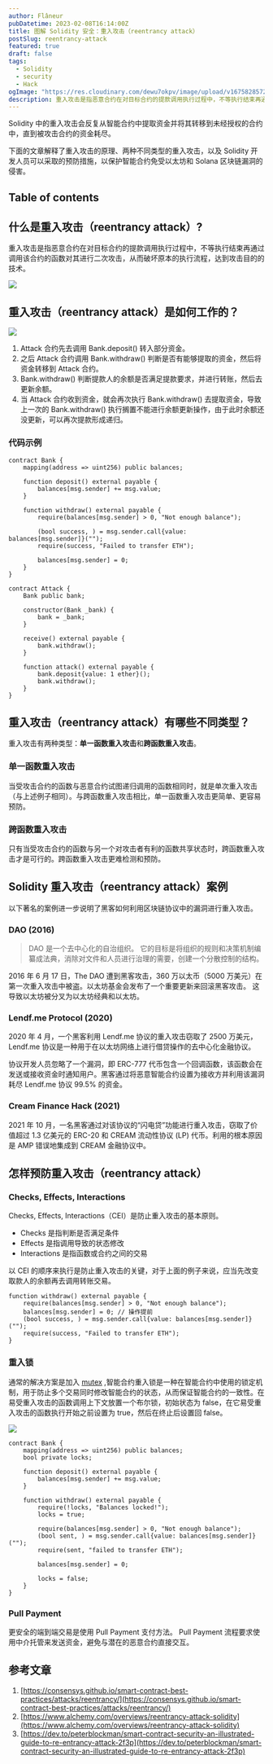 ```yaml
---
author: Flâneur
pubDatetime: 2023-02-08T16:14:00Z
title: 图解 Solidity 安全：重入攻击（reentrancy attack）
postSlug: reentrancy-attack
featured: true
draft: false
tags:
  - Solidity
  - security
  - Hack
ogImage: "https://res.cloudinary.com/dewu7okpv/image/upload/v1675828572/blog/canary/%E6%97%A0%E6%A0%87%E9%A2%98-2023-01-29-1431_s4awrl.png"
description: 重入攻击是指恶意合约在对目标合约的提款调用执行过程中，不等执行结束再通过调用该合约的函数对其进行二次攻击，从而破坏原本的执行流程，达到攻击目的的技术。
---
```


Solidity 中的重入攻击会反复从智能合约中提取资金并将其转移到未经授权的合约中，直到被攻击合约的资金耗尽。

下面的文章解释了重入攻击的原理、两种不同类型的重入攻击，以及 Solidity 开发人员可以采取的预防措施，以保护智能合约免受以太坊和 Solana 区块链漏洞的侵害。

## Table of contents

## 什么是重入攻击（reentrancy attack）?

重入攻击是指恶意合约在对目标合约的提款调用执行过程中，不等执行结束再通过调用该合约的函数对其进行二次攻击，从而破坏原本的执行流程，达到攻击目的的技术。

![](https://res.cloudinary.com/dewu7okpv/image/upload/v1675849511/blog/canary/111_rtovra.png)

## 重入攻击（reentrancy attack）是如何工作的？

![](https://res.cloudinary.com/dewu7okpv/image/upload/v1675828572/blog/canary/%E6%97%A0%E6%A0%87%E9%A2%98-2023-01-29-1431_s4awrl.png)

1. Attack 合约先去调用 Bank.deposit() 转入部分资金。
2. 之后 Attack 合约调用 Bank.withdraw() 判断是否有能够提取的资金，然后将资金转移到 Attack 合约。
3. Bank.withdraw() 判断提款人的余额是否满足提款要求，并进行转账，然后去更新余额。
4. 当 Attack 合约收到资金，就会再次执行 Bank.withdraw() 去提取资金，导致上一次的 Bank.withdraw() 执行搁置不能进行余额更新操作，由于此时余额还没更新，可以再次提款形成递归。

### 代码示例

```solidity
contract Bank {
    mapping(address => uint256) public balances;

    function deposit() external payable {
        balances[msg.sender] += msg.value;
    }

    function withdraw() external payable {
        require(balances[msg.sender] > 0, "Not enough balance");

        (bool success, ) = msg.sender.call{value: balances[msg.sender]}("");
        require(success, "Failed to transfer ETH");

        balances[msg.sender] = 0;
    }
}
```

```solidity
contract Attack {
    Bank public bank;

    constructor(Bank _bank) {
        bank = _bank;
    }

    receive() external payable {
        bank.withdraw();
    }

    function attack() external payable {
        bank.deposit{value: 1 ether}();
        bank.withdraw();
    }
}
```

## 重入攻击（reentrancy attack）有哪些不同类型？

重入攻击有两种类型：**单一函数重入攻击**和**跨函数重入攻击**。

### 单一函数重入攻击

当受攻击合约的函数与恶意合约试图递归调用的函数相同时，就是单次重入攻击（与上述例子相同）。与跨函数重入攻击相比，单一函数重入攻击更简单、更容易预防。

### 跨函数重入攻击

只有当受攻击合约的函数与另一个对攻击者有利的函数共享状态时，跨函数重入攻击才是可行的。跨函数重入攻击更难检测和预防。

## Solidity 重入攻击（reentrancy attack）案例

以下著名的案例进一步说明了黑客如何利用区块链协议中的漏洞进行重入攻击。

### DAO (2016)

> DAO 是一个去中心化的自治组织。 它的目标是将组织的规则和决策机制编纂成法典，消除对文件和人员进行治理的需要，创建一个分散控制的结构。

2016 年 6 月 17 日，The DAO 遭到黑客攻击，360 万以太币（5000 万美元）在第一次重入攻击中被盗。以太坊基金会发布了一个重要更新来回滚黑客攻击。 这导致以太坊被分叉为以太坊经典和以太坊。

### Lendf.me Protocol (2020)

2020 年 4 月，一个黑客利用 Lendf.me 协议的重入攻击窃取了 2500 万美元，Lendf.me 协议是一种用于在以太坊网络上进行借贷操作的去中心化金融协议。

协议开发人员忽略了一个漏洞，即 ERC-777 代币包含一个回调函数，该函数会在发送或接收资金时通知用户。黑客通过将恶意智能合约设置为接收方并利用该漏洞耗尽 Lendf.me 协议 99.5% 的资金。

### Cream Finance Hack (2021)

2021 年 10 月，一名黑客通过对该协议的“闪电贷”功能进行重入攻击，窃取了价值超过 1.3 亿美元的 ERC-20 和 CREAM 流动性协议 (LP) 代币。利用的根本原因是 AMP 错误地集成到 CREAM 金融协议中。

## 怎样预防重入攻击（reentrancy attack）

### Checks, Effects, Interactions

Checks, Effects, Interactions（CEI）是防止重入攻击的基本原则。

- Checks 是指判断是否满足条件
- Effects 是指调用导致的状态修改
- Interactions 是指函数或合约之间的交易

以 CEI 的顺序来执行是防止重入攻击的关键，对于上面的例子来说，应当先改变取款人的余额再去调用转账交易。

```solidity
function withdraw() external payable {
    require(balances[msg.sender] > 0, "Not enough balance");
    balances[msg.sender] = 0; // 操作提前
    (bool success, ) = msg.sender.call{value: balances[msg.sender]}("");
    require(success, "Failed to transfer ETH");
}
```

### 重入锁

通常的解决方案是加入 [mutex](https://en.wikipedia.org/wiki/Mutual_exclusion) ,智能合约重入锁是一种在智能合约中使用的锁定机制，用于防止多个交易同时修改智能合约的状态，从而保证智能合约的一致性。在易受重入攻击的函数调用上下文放置一个布尔锁，初始状态为 false，在它易受重入攻击的函数执行开始之前设置为 true，然后在终止后设置回 false。

![](https://res.cloudinary.com/dewu7okpv/image/upload/v1675842309/blog/canary/2_tusx7i.png)

```solidity
contract Bank {
    mapping(address => uint256) public balances;
    bool private locks;

    function deposit() external payable {
        balances[msg.sender] += msg.value;
    }

    function withdraw() external payable {
        require(!locks, "Balances locked!");
        locks = true;

        require(balances[msg.sender] > 0, "Not enough balance");
        (bool sent, ) = msg.sender.call{value: balances[msg.sender]}("");
        require(sent, "failed to transfer ETH");

        balances[msg.sender] = 0;

        locks = false;
    }
}

```

### Pull Payment

更安全的端到端交易是使用 Pull Payment 支付方法。 Pull Payment 流程要求使用中介托管来发送资金，避免与潜在的恶意合约直接交互。

## 参考文章

1. [https://consensys.github.io/smart-contract-best-practices/attacks/reentrancy/](https://consensys.github.io/smart-contract-best-practices/attacks/reentrancy/)
2. [https://www.alchemy.com/overviews/reentrancy-attack-solidity](https://www.alchemy.com/overviews/reentrancy-attack-solidity)
3. [https://dev.to/peterblockman/smart-contract-security-an-illustrated-guide-to-re-entrancy-attack-2f3p](https://dev.to/peterblockman/smart-contract-security-an-illustrated-guide-to-re-entrancy-attack-2f3p)

